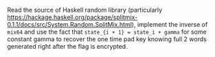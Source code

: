 Read the source of Haskell random library (particularly https://hackage.haskell.org/package/splitmix-0.1.1/docs/src/System.Random.SplitMix.html), implement the inverse of `mix64` and use the fact that `state_{i + 1} = state_i + gamma` for some constant gamma to recover the one time pad key knowing full 2 words generated right after the flag is encrypted.